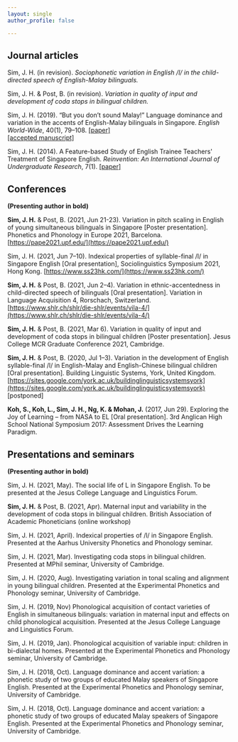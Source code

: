 ```yaml
---
layout: single
author_profile: false

---
```



## Journal articles

Sim, J. H. (in revision). _Sociophonetic variation in English /l/ in the child-directed speech of English-Malay bilinguals._

Sim, J. H. & Post, B. (in revision). _Variation in quality of input and development of coda stops in bilingual children._

Sim, J. H. (2019). “But you don’t sound Malay!” Language dominance and variation in the accents of English-Malay bilinguals in Singapore. _English World-Wide_, 40(1), 79–108. [[paper]](https://www.jbe-platform.com/content/journals/10.1075/eww.00023.sim) <br /> [[accepted manuscript]](https://www.researchgate.net/publication/330792385_But_you_don't_sound_Malay_Language_dominance_and_variation_in_the_accents_of_English-Malay_bilinguals_in_Singapore)


Sim, J. H. (2014). A Feature-based Study of English Trainee Teachers' Treatment of Singapore English. _Reinvention: An International Journal of Undergraduate Research_, 7(1). [[paper]](http://www.warwick.ac.uk/reinventionjournal/archive/volume7issue1/hong)

## Conferences

**(Presenting author in bold)**

**Sim, J. H.** & Post, B. (2021, Jun 21-23). Variation in pitch scaling in English of young simultaneous bilinguals in Singapore [Poster presentation]. Phonetics and Phonology in Europe 2021, Barcelona. [https://pape2021.upf.edu/](https://pape2021.upf.edu/)

Sim, J. H. (2021, Jun 7–10). Indexical properties of syllable-final /l/ in Singapore English [Oral presentation], Sociolinguistics Symposium 2021, Hong Kong. [https://www.ss23hk.com/](https://www.ss23hk.com/)

**Sim, J. H.** & Post, B. (2021, Jun 2–4). Variation in ethnic-accentedness in child-directed speech of bilinguals [Oral presentation]. Variation in Language Acquisition 4, Rorschach, Switzerland. [https://www.shlr.ch/shlr/die-shlr/events/vila-4/](https://www.shlr.ch/shlr/die-shlr/events/vila-4/)

**Sim, J. H.** & Post, B. (2021, Mar 6). Variation in quality of input and development of coda stops in bilingual children [Poster presentation]. Jesus College MCR Graduate Conference 2021, Cambridge.

**Sim, J. H.** & Post, B. (2020, Jul 1–3). Variation in the development of English syllable-final /l/ in English-Malay and English-Chinese bilingual children [Oral presentation]. Building Linguistic Systems, York, United Kingdom. [https://sites.google.com/york.ac.uk/buildinglinguisticsystemsyork](https://sites.google.com/york.ac.uk/buildinglinguisticsystemsyork) [postponed]

**Koh, S., Koh, L., Sim, J. H., Ng, K. & Mohan, J.** (2017, Jun 29). Exploring the Joy of Learning – from NASA to EL [Oral presentation]. 3rd Anglican High School National Symposium 2017: Assessment Drives the Learning Paradigm.

## Presentations and seminars

**(Presenting author in bold)**

Sim, J. H. (2021, May). The social life of L in Singapore English. To be presented at the Jesus College Language and Linguistics Forum.

**Sim, J. H.** & Post, B. (2021, Apr). Maternal input and variability in the development of coda stops in bilingual children. British Association of Academic Phoneticians (online workshop)

Sim, J. H. (2021, April). Indexical properties of /l/ in Singapore English. Presented at the Aarhus University Phonetics and Phonology seminar.

Sim, J. H. (2021, Mar). Investigating coda stops in bilingual children. Presented at MPhil seminar, University of Cambridge.

Sim, J. H. (2020, Aug). Investigating variation in tonal scaling and alignment in young bilingual children. Presented at the Experimental Phonetics and Phonology seminar, University of Cambridge.

Sim, J. H. (2019, Nov) Phonological acquisition of contact varieties of English in simultaneous bilinguals: variation in maternal input and effects on child phonological acquisition. Presented at the Jesus College Language and Linguistics Forum.

Sim, J. H. (2019, Jan). Phonological acquisition of variable input: children in bi-dialectal homes. Presented at the Experimental Phonetics and Phonology seminar, University of Cambridge.

Sim, J. H. (2018, Oct). Language dominance and accent variation: a phonetic study of two groups of educated Malay speakers of Singapore English. Presented at the Experimental Phonetics and Phonology seminar, University of Cambridge.

Sim, J. H. (2018, Oct). Language dominance and accent variation: a phonetic study of two groups of educated Malay speakers of Singapore English. Presented at the Experimental Phonetics and Phonology seminar, University of Cambridge.
